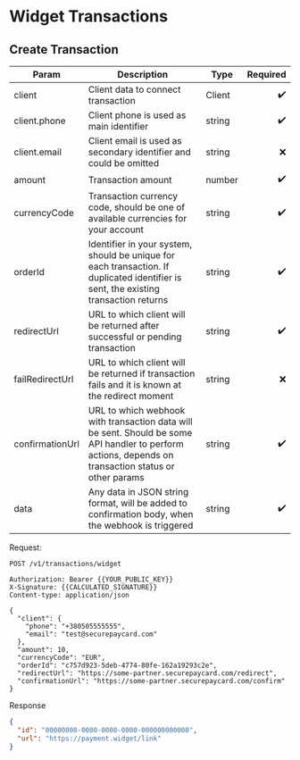 # Widget Transactions

## Create Transaction

| Param           | Description                                                                                                                                           | Type   | Required |
| --------------- | ----------------------------------------------------------------------------------------------------------------------------------------------------- | ------ | -------: |
| client          | Client data to connect transaction                                                                                                                    | Client |        ✔️ |
| client.phone    | Client phone is used as main identifier                                                                                                               | string |        ✔️ |
| client.email    | Client email is used as secondary identifier and could be omitted                                                                                     | string |        ❌ |
| amount          | Transaction amount                                                                                                                                    | number |        ✔️ |
| currencyCode    | Transaction currency code, should be one of available currencies for your account                                                                     | string |        ✔️ |
| orderId         | Identifier in your system, should be unique for each transaction. If duplicated identifier is sent, the existing transaction returns                  | string |        ✔️ |
| redirectUrl     | URL to which client will be returned after successful or pending transaction                                                                          | string |        ✔️ |
| failRedirectUrl | URL to which client will be returned if transaction fails and it is known at the redirect moment                                                      | string |        ❌ |
| confirmationUrl | URL to which webhook with transaction data will be sent. Should be some API handler to perform actions, depends on transaction status or other params | string |        ✔️ |
| data            | Any data in JSON string format, will be added to confirmation body, when the webhook is triggered                                                     | string |        ✔️ |

Request:

```http
POST /v1/transactions/widget

Authorization: Bearer {{YOUR_PUBLIC_KEY}}
X-Signature: {{CALCULATED_SIGNATURE}}
Content-type: application/json

{
  "client": {
    "phone": "+380505555555",
    "email": "test@securepaycard.com"
  },
  "amount": 10,
  "currencyCode": "EUR",
  "orderId": "c757d923-5deb-4774-80fe-162a19293c2e",
  "redirectUrl": "https://some-partner.securepaycard.com/redirect",
  "confirmationUrl": "https://some-partner.securepaycard.com/confirm"
}
```

Response

```json
{
  "id": "00000000-0000-0000-0000-000000000000",
  "url": "https://payment.widget/link"
}
```
